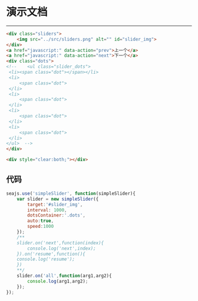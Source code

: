 # 演示文档

---

<style> 
.sliders {
        width:224px;
        height:375px;
        overflow:hidden;
        position:relative;
    }
    #slider_img {
        position:absolute;
        top:0;
        left:0;
        /* -webkit-transition:left 200ms ease-in;*/
    }
    .slider_dots li {
        float:left;
        list-style:none;
        margin-right:3px;
    }
    .dot {
        display:block;
        width:10px;
        height:10px;
        border-radius:5px;
        background:red;
        cursor:pointer;
    }
    </style>

````html
<div class="sliders">
    <img src="../src/sliders.png" alt="" id="slider_img">
</div>
<a href="javascript:" data-action="prev">上一个</a>
<a href="javascript:" data-action="next">下一个</a>
<div class="dots">
<!--    <ul class="slider_dots">
 <li><span class="dot"></span></li>
 <li>
     <span class="dot">
 </li>
 <li>
     <span class="dot">
 </li>
 <li>
     <span class="dot">
 </li>
 <li>
     <span class="dot">
 </li>
</ul>  -->
</div>

<div style="clear:both;"></div>
````

## 代码 
````javascript
seajs.use('simpleSlider', function(simpleSlider){
    var slider = new simpleSlider({
        target:'#slider_img',
        interval: 1000,
        dotsContainer:'.dots',
        auto:true,
        speed:1000
    });
    /**
    slider.on('next',function(index){
        console.log('next',index);
    }).on('resume',function(){
    console.log('resume');
    })
    **/
    slider.on('all',function(arg1,arg2){
        console.log(arg1,arg2);
    });
});
````
